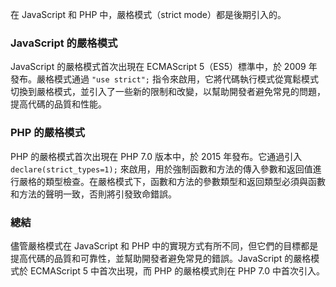 在 JavaScript 和 PHP 中，嚴格模式（strict mode）都是後期引入的。

### JavaScript 的嚴格模式

JavaScript 的嚴格模式首次出現在 ECMAScript 5（ES5）標準中，於 2009 年發布。嚴格模式通過 `"use strict";` 指令來啟用，它將代碼執行模式從寬鬆模式切換到嚴格模式，並引入了一些新的限制和改變，以幫助開發者避免常見的問題，提高代碼的品質和性能。

### PHP 的嚴格模式

PHP 的嚴格模式首次出現在 PHP 7.0 版本中，於 2015 年發布。它通過引入 `declare(strict_types=1);` 來啟用，用於強制函數和方法的傳入參數和返回值進行嚴格的類型檢查。在嚴格模式下，函數和方法的參數類型和返回類型必須與函數和方法的聲明一致，否則將引發致命錯誤。

### 總結

儘管嚴格模式在 JavaScript 和 PHP 中的實現方式有所不同，但它們的目標都是提高代碼的品質和可靠性，並幫助開發者避免常見的錯誤。JavaScript 的嚴格模式於 ECMAScript 5 中首次出現，而 PHP 的嚴格模式則在 PHP 7.0 中首次引入。
